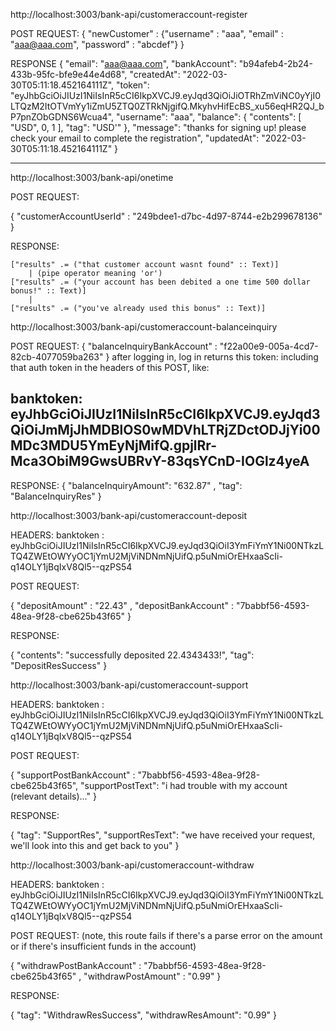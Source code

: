 http://localhost:3003/bank-api/customeraccount-register

POST REQUEST:
{
    "newCustomer" : 
    {"username" : "aaa",
    "email" : "aaa@aaa.com",
    "password" : "abcdef"}
}

RESPONSE {
    "email": "aaa@aaa.com",
    "bankAccount": "b94afeb4-2b24-433b-95fc-bfe9e44e4d68",
    "createdAt": "2022-03-30T05:11:18.452164111Z",
    "token": "eyJhbGciOiJIUzI1NiIsInR5cCI6IkpXVCJ9.eyJqd3QiOiJiOTRhZmViNC0yYjI0LTQzM2ItOTVmYy1iZmU5ZTQ0ZTRkNjgifQ.MkyhvHifEcBS_xu56eqHR2QJ_bP7pnZObGDNS6Wcua4",
    "username": "aaa",
    "balance": {
        "contents": [
            "USD",
            0,
            1
        ],
        "tag": "USD'"
    },
    "message": "thanks for signing up! please check your email to complete the registration",
    "updatedAt": "2022-03-30T05:11:18.452164111Z"
}

------------------------------------------------------------------------------------------------------

http://localhost:3003/bank-api/onetime

POST REQUEST:

{
    "customerAccountUserId" : "249bdee1-d7bc-4d97-8744-e2b299678136"
}

RESPONSE: 

    ["results" .= ("that customer account wasnt found" :: Text)]
        | (pipe operator meaning 'or')
    ["results" .= ("your account has been debited a one time 500 dollar bonus!" :: Text)]
        | 
    ["results" .= ("you've already used this bonus" :: Text)]

http://localhost:3003/bank-api/customeraccount-balanceinquiry

POST REQUEST:
{
    "balanceInquiryBankAccount" : "f22a00e9-005a-4cd7-82cb-4077059ba263"
}
after logging in, log in returns this token:
including that auth token in the headers of this POST, like:

banktoken: eyJhbGciOiJIUzI1NiIsInR5cCI6IkpXVCJ9.eyJqd3QiOiJmMjJhMDBlOS0wMDVhLTRjZDctODJjYi00MDc3MDU5YmEyNjMifQ.gpjlRr-Mca3ObiM9GwsUBRvY-83qsYCnD-IOGlz4yeA
---

RESPONSE: 
{
    "balanceInquiryAmount": "632.87" , 
    "tag": "BalanceInquiryRes"
}


http://localhost:3003/bank-api/customeraccount-deposit

HEADERS: 
banktoken : eyJhbGciOiJIUzI1NiIsInR5cCI6IkpXVCJ9.eyJqd3QiOiI3YmFiYmY1Ni00NTkzLTQ4ZWEtOWYyOC1jYmU2MjViNDNmNjUifQ.p5uNmiOrEHxaaScIi-q14OLY1jBqIxV8Ql5--qzPS54

POST REQUEST:

{
   "depositAmount" : "22.43" ,
   "depositBankAccount" : "7babbf56-4593-48ea-9f28-cbe625b43f65"
}

RESPONSE:

{
    "contents": "successfully deposited 22.4343433!",
    "tag": "DepositResSuccess"
}



http://localhost:3003/bank-api/customeraccount-support

HEADERS: 
banktoken : eyJhbGciOiJIUzI1NiIsInR5cCI6IkpXVCJ9.eyJqd3QiOiI3YmFiYmY1Ni00NTkzLTQ4ZWEtOWYyOC1jYmU2MjViNDNmNjUifQ.p5uNmiOrEHxaaScIi-q14OLY1jBqIxV8Ql5--qzPS54

POST REQUEST: 

{
   "supportPostBankAccount" : "7babbf56-4593-48ea-9f28-cbe625b43f65", 
   "supportPostText": "i had trouble with my account (relevant details)..."
}

RESPONSE:

{
    "tag": "SupportRes",
    "supportResText": "we have received your request, we'll look into this and get back to you"
}


http://localhost:3003/bank-api/customeraccount-withdraw

HEADERS: 
banktoken : eyJhbGciOiJIUzI1NiIsInR5cCI6IkpXVCJ9.eyJqd3QiOiI3YmFiYmY1Ni00NTkzLTQ4ZWEtOWYyOC1jYmU2MjViNDNmNjUifQ.p5uNmiOrEHxaaScIi-q14OLY1jBqIxV8Ql5--qzPS54

POST REQUEST: 
(note, this route fails if there's a parse error on the amount or if there's insufficient funds in the account)

{
        "withdrawPostBankAccount" : "7babbf56-4593-48ea-9f28-cbe625b43f65" ,
        "withdrawPostAmount" : "0.99"
}

RESPONSE:

{
    "tag": "WithdrawResSuccess",
    "withdrawResAmount": "0.99"
}